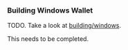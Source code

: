 ### Building Windows Wallet

TODO. Take a look at [building/windows](./../building/windows).

This needs to be completed. 
